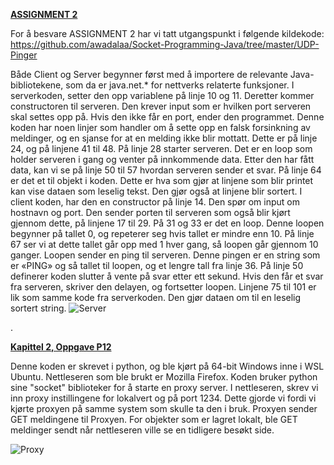 <ins>__ASSIGNMENT 2__</ins>

For å besvare ASSIGNMENT 2 har vi tatt utgangspunkt i følgende kildekode: https://github.com/awadalaa/Socket-Programming-Java/tree/master/UDP-Pinger

Både Client og Server begynner først med å importere de relevante Java-bibliotekene, som da er java.net.* for nettverks relaterte funksjoner.
I serverkoden, setter den opp variablene på linje 10 og 11. Deretter kommer constructoren til serveren. Den krever input som er hvilken port serveren
skal settes opp på. Hvis den ikke får en port, ender den programmet. Denne koden har noen linjer som handler om å sette opp en falsk forsinkning av meldinger,
og en sjanse for at en melding ikke blir mottatt. Dette er på linje 24, og på linjene 41 til 48. På linje 28 starter serveren.
Det er en loop som holder serveren i gang og venter på innkommende data. Etter den har fått data, kan vi se på linje 50 til 57 hvordan serveren sender et svar.
På linje 64 er det et til objekt i koden. Dette er hva som gjør at linjene som blir printet kan vise dataen som leselig tekst. Den gjør også at linjene blir sortert.
I client koden, har den en constructor på linje 14. Den spør om input om hostnavn og port.
Den sender porten til serveren som også blir kjørt gjennom dette, på linjene 17 til 29. På 31 og 33 er det en loop. Denne loopen begynner på tallet 0,
og repeterer seg hvis tallet er mindre enn 10. På linje 67 ser vi at dette tallet går opp med 1 hver gang, så loopen går gjennom 10 ganger. Loopen sender en ping til serveren.
Denne pingen er en string som er «PING» og så tallet til loopen, og et lengre tall fra linje 36. På linje 50 definerer koden slutter å vente på svar etter ett sekund.
Hvis den får et svar fra serveren, skriver den delayen, og fortsetter loopen. Linjene 75 til 101 er lik som samme kode fra serverkoden. 
Den gjør dataen om til en leselig sortert string.
![Server](https://raw.githubusercontent.com/MariusUIA/Gruppe23-Oppgaver/main/Modul%204/Server.png)


.

<ins>__Kapittel 2, Oppgave P12__</ins>

Denne koden er skrevet i python, og ble kjørt på 64-bit Windows inne i WSL Ubuntu. Nettleseren som ble brukt er Mozilla Firefox.
Koden bruker python sine "socket" biblioteker for å starte en proxy server.
I nettleseren, skrev vi inn proxy instillingene for lokalvert og på port 1234. 
Dette gjorde vi fordi vi kjørte proxyen på samme system som skulle ta den i bruk.
Proxyen sender GET meldingene til Proxyen. For objekter som er lagret lokalt, ble GET meldinger sendt når nettleseren ville se en tidligere besøkt side.

![Proxy](https://raw.githubusercontent.com/MariusUIA/Gruppe23-Oppgaver/main/Modul%204/Proxy.png)
